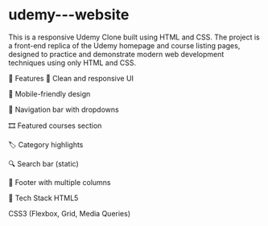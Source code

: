 # udemy---website

This is a responsive Udemy Clone built using HTML and CSS. The project is a front-end replica of the Udemy homepage and course listing pages, designed to practice and demonstrate modern web development techniques using only HTML and CSS.

🔧 Features
🎨 Clean and responsive UI

📱 Mobile-friendly design

🧭 Navigation bar with dropdowns

🎞️ Featured courses section

🏷️ Category highlights

🔍 Search bar (static)

📄 Footer with multiple columns

📁 Tech Stack
HTML5

CSS3 (Flexbox, Grid, Media Queries)

